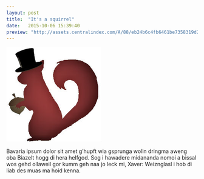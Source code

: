```yaml
---
layout: post
title:  "It's a squirrel"
date:   2015-10-06 15:39:40
preview: "http://assets.centralindex.com/A/88/eb24b6c4fb6461be7358319d2f2e3d81.jpg"
---
```


![Picture 1](https://github.com/blackhatsquirrel/branding/raw/master/squirrel.jpg)

Bavaria ipsum dolor sit amet g’hupft wia gsprunga wolln dringma aweng oba Biazelt hogg di hera helfgod. Sog i hawadere midananda nomoi a bissal wos gehd ollaweil gor kumm geh naa jo leck mi, Xaver: Weiznglasl i hob di liab des muas ma hoid kenna.
